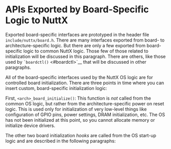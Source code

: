 APIs Exported by Board-Specific Logic to NuttX
==============================================

Exported board-specific interfaces are prototyped in the header file
`include/nuttx/board.h`. There are many interfaces exported from board-
to architecture-specific logic. But there are only a few exported from
board-specific logic to common NuttX logic. Those few of those related
to initialization will be discussed in this paragraph. There are others,
like those used by `` `boardctl() `` \<\#boardctl\>\`\_\_ that will be
discussed in other paragraphs.

All of the board-specific interfaces used by the NuttX OS logic are for
controlled board initialization. There are three points in time where
you can insert custom, board-specific initialization logic:

First, `<arch>_board_initialize()`: This function is *not* called from
the common OS logic, but rather from the architecture-specific power on
reset logic. This is used only for initialization of very low-level
things like configuration of GPIO pins, power settings, DRAM
initialization, etc. The OS has not been initialized at this point, so
you cannot allocate memory or initialize device drivers.

The other two board initialization *hooks* are called from the OS
start-up logic and are described in the following paragraphs:
